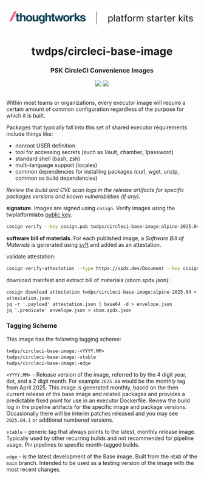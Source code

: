 <div align="center">
	<p>
		<img alt="Thoughtworks Logo" src="https://raw.githubusercontent.com/twplatformlabs/static/master/psk_banner.png" width=800 />
	</p>
  <h1>twdps/circleci-base-image</h1>
  <h3>PSK CircleCI Convenience Images</h3>
  <a href="https://app.circleci.com/pipelines/github/twplatformlabs/circleci-base-image"><img src="https://circleci.com/gh/twplatformlabs/circleci-base-image.svg?style=shield"></a> <a href="https://opensource.org/licenses/MIT"><img src="https://img.shields.io/github/license/twplatformlabs/circleci-base-image"></a>
</div>
<br />

Within most teams or organizations, every executor image will require a certain amount of common configuration regardless of the purpose for which it is built.  

Packages that typically fall into this set of shared executor requirements include things like:  
- nonroot USER definition
- tool for accessing secrets (such as Vault, chamber, 1password)  
- standard shell (bash, zsh)  
- multi-language support (locales)  
- common dependencies for installing packages (curl, wget, unzip, common os build dependencies)

_Review the build and CVE scan logs in the release artifacts for specific packages versions and known vulnerabilities (if any)._


**signature**. Images are signed using `cosign`. Verify images using the twplatformlabs [public key](https://raw.githubusercontent.com/twplatformlabs/static/master/cosign.pub).  
```bash
cosign verify --key cosign.pub twdps/circleci-base-image:alpine-2025.04
```  
**software bill of materials**. For each published image, a _Software Bill of Materials_ is generated using [syft](https://github.com/anchore/syft) and added as an attestation.  

validate attestation:  
```bash
cosign verify-attestation --type https://spdx.dev/Document --key cosign.pub twdps/circleci-base-image:alpine-2025.04
```
download manifest and extract bill of materials (sbom.spdx.json):  
```
cosign download attestation twdps/circleci-base-image:alpine-2025.04 > attestation.json  
jq -r '.payload' attestation.json | base64 -d > envelope.json
jq '.predicate' envelope.json > sbom.spdx.json
```

### Tagging Scheme

This image has the following tagging scheme:

```
twdps/circleci-base-image:-<YYYY.MM>
twdps/circleci-base-image:-stable
twdps/circleci-base-image:-edge
```

`<YYYY.MM>` - Release version of the image, referred to by the 4 digit year, dot, and a 2 digit month. For example `2025.04` would be the monthly tag from April 2025. This image is generated monthly, based on the then current release of the base image and related packages and provides a predictable fixed point for use in an executor Dockerfile. Review the build log in the pipeline artifacts for the specific image and package versions. Occasionally there will be interim patches released and you may see `2025.04.1` or addtional numbered versions.  

`stable` - generic tag that always points to the latest, monthly release image. Typically used by other recurring builds and not recommended for pipeline usage. Pin pipelines to specific month-tagged builds.  

`edge` - is the latest development of the Base image. Built from the `HEAD` of the `main` branch. Intended to be used as a testing version of the image with the most recent changes.  
